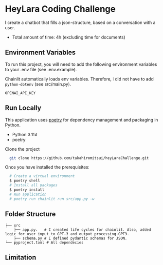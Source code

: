 
# HeyLara Coding Challenge
I create a chatbot that fills a json-structure, based on a conversation with a user.

- Total amount of time: 4h (excluding time for documents)



## Environment Variables

To run this project, you will need to add the following environment variables to your .env file (see .env.example).

Chainlit automatically loads env variables. Therefore, I did not have to add `python-dotenv` (see src/main.py).

`OPENAI_API_KEY`


## Run Locally
This application uses [poetry](https://python-poetry.org/docs/#installation) for dependency management and packaging in Python.

- Python 3.11≤
- poetry

Clone the project

```bash
  git clone https://github.com/takahiromitsui/heyLaraChallenge.git
```

Once you have installed the prerequisites:

```bash
  # Create a virtual environment
  $ poetry shell
  # Install all packages
  $ poetry install
  # Run application
  # poetry run chainlit run src/app.py -w
```


## Folder Structure

    ├── src                     
        ├── app.py.   # I created life cycles for chainlit. Also, added logic for user input to GPT-3 and output processing.GPT3.                
        ├── schema.py # I defined pydantic schemas for JSON.
    └── pyproject.toml # All dependecies






## Limitation
